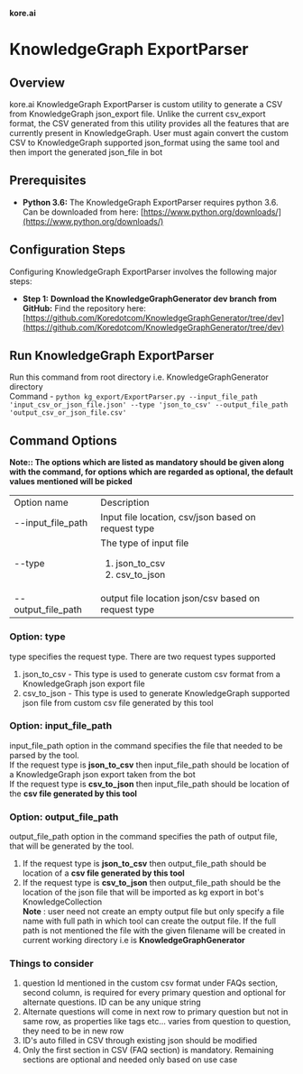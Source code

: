 **kore.ai**

# KnowledgeGraph ExportParser

## Overview
kore.ai KnowledgeGraph ExportParser is custom utility to generate a CSV from KnowledgeGraph json_export file. Unlike the current csv_export format, the CSV generated from this utility provides all the features that are currently present in KnowledgeGraph. User must again convert the custom CSV to KnowledgeGraph supported json_format using the same tool and then import the generated json_file in bot

## Prerequisites
* **Python 3.6:** The KnowledgeGraph ExportParser requires python 3.6. Can be downloaded from here: [https://www.python.org/downloads/](https://www.python.org/downloads/)

## Configuration Steps

Configuring KnowledgeGraph ExportParser involves the following major steps:

* **Step 1:** **Download the KnowledgeGraphGenerator dev branch from GitHub:** Find the repository here: [https://github.com/Koredotcom/KnowledgeGraphGenerator/tree/dev](https://github.com/Koredotcom/KnowledgeGraphGenerator/tree/dev)

## Run KnowledgeGraph ExportParser
Run this command from root directory i.e. KnowledgeGraphGenerator directory
<br>
Command - `python kg_export/ExportParser.py --input_file_path 'input_csv_or_json_file.json' --type 'json_to_csv' --output_file_path 'output_csv_or_json_file.csv'
` <br>

## Command Options

**Note:: The options which are listed as mandatory should be given along with the command, for options which are regarded as optional, the default values mentioned will be picked**

<table>
       <tr>
              <td> Option name </td>
              <td> Description </td>
       <tr>
       <tr>
              <td> --input_file_path </td>
              <td> Input file location, csv/json based on request type</td>
       </tr>  
       <tr>
              <td> --type </td>
              <td> The type of input file 
                     <ol>
                            <li>json_to_csv</li>
                            <li>csv_to_json</li>
                     </ol>
              </td>
       </tr>
       <tr>
         <td> --output_file_path </td>
              <td> output file location json/csv based on request type </td>
       </tr>
</table>

### Option: type
type specifies the request type. There are two request types supported <br>
<ol>
  <li>json_to_csv - This type is used to generate custom csv format from a KnowledgeGraph json export file</li>
  <li>csv_to_json - This type is used to generate KnowledgeGraph supported json file from custom csv file generated by this tool</li>
</ol>


### Option: input_file_path 

input_file_path option in the command specifies the file that needed to be parsed by the tool.<br>
If the request type is **json_to_csv** then input_file_path should be location of a KnowledgeGraph json export taken from the bot <br>
If the request type is **csv_to_json** then input_file_path should be location of the **csv file generated by this tool**

### Option: output_file_path

output_file_path option in the command specifies the path of output file, that will be generated by the tool. <br>
1. If the request type is **json_to_csv** then output_file_path should be location of a **csv file generated by this tool** <br>
2. If the request type is **csv_to_json** then output_file_path should be the location of the json file that will be imported as kg export in bot's KnowledgeCollection<br>
**Note** : user need not create an empty output file but only specify a file name with full path in which tool can create the output file. If the full path is not mentioned the file with the given filename will be created in current working directory i.e is **KnowledgeGraphGenerator**


### Things to consider

<ol>
       <li> 
              question Id mentioned in the custom csv format under FAQs section, second column, is required for every primary question and optional for alternate questions. ID can be any unique string 
       </li>
       <li>
              Alternate questions will come in next row to primary question but not in same row, as properties like tags etc... varies from question to question, they need to be in new row
       </li>
       <li>
              ID's auto filled in CSV through existing json should be modified
       </li>
       <li>
              Only the first section in CSV (FAQ section) is mandatory. Remaining sections are optional and needed only based on use case
       </li>
</ol>
